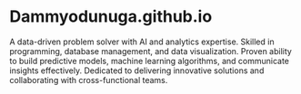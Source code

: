 # Dammyodunuga.github.io
A data-driven problem solver with AI and analytics expertise. Skilled in programming, database management, and data visualization. Proven ability to build predictive models, machine learning algorithms, and communicate insights effectively. Dedicated to delivering innovative solutions and collaborating with cross-functional teams.
